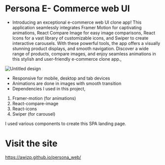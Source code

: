 # Persona E- Commerce web UI
* Introducing an exceptional e-commerce web UI clone app! This application seamlessly integrates Framer Motion for captivating animations, React Compare Image for easy image comparisons, React Icons for a vast library of customizable icons, and Swiper to create interactive carousels. With these powerful tools, the app offers a visually stunning product displays, and smooth navigation. Discover a wide range of products, compare images, and enjoy seamless animations in this stylish and user-friendly e-commerce clone app.,

![Untitled design](https://user-images.githubusercontent.com/64133659/234756617-a989b6b1-dfc1-4009-9b99-43a3ab98f824.png)

* Responsive for mobile, desktop and tab devices
* Animations are done in images with smooth transition
* Dependencies I used in this project,

1. Framer-motion (for animations)
2. React-compare-image
3. React-icons
4. Swiper (for carousel)

I used various components to create this SPA landing page.

# Visit the site
https://awizp.github.io/persona_web/

